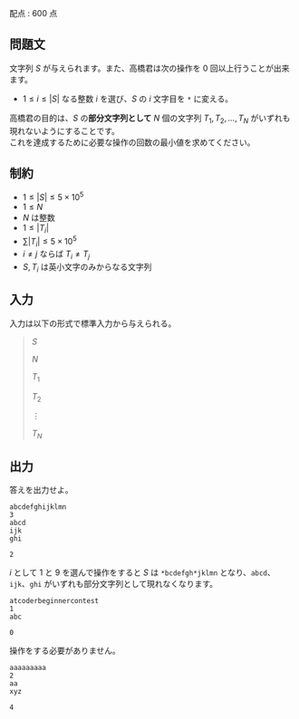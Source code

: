 配点 : $600$ 点

## 問題文

文字列 $S$ が与えられます。また、高橋君は次の操作を $0$ 回以上行うことが出来ます。

- $1 \leq i \leq |S|$ なる整数 $i$ を選び、$S$ の $i$ 文字目を `*` に変える。

高橋君の目的は、$S$ の**部分文字列として** $N$ 個の文字列 $T_1,T_2,\ldots,T_N$ がいずれも現れないようにすることです。<br>
これを達成するために必要な操作の回数の最小値を求めてください。

## 制約

- $1 \leq |S| \leq 5 \times 10^5$
- $1 \leq N$
- $N$ は整数
- $1 \leq |T_i|$
- $\sum{|T_i|} \leq 5 \times 10^5$
- $i \neq j$ ならば $T_i \neq T_j$
- $S, T_i$ は英小文字のみからなる文字列

## 入力

入力は以下の形式で標準入力から与えられる。

> $S$
> 
> $N$
> 
> $T_1$
> 
> $T_2$
> 
> $\vdots$
> 
> $T_N$

## 出力

答えを出力せよ。

```input1
abcdefghijklmn
3
abcd
ijk
ghi
```

```output1
2
```

$i$ として $1$ と $9$ を選んで操作をすると $S$ は `*bcdefgh*jklmn` となり、`abcd`、`ijk`、`ghi` がいずれも部分文字列として現れなくなります。

```input2
atcoderbeginnercontest
1
abc
```

```output2
0
```

操作をする必要がありません。

```input3
aaaaaaaaa
2
aa
xyz
```

```output3
4
```